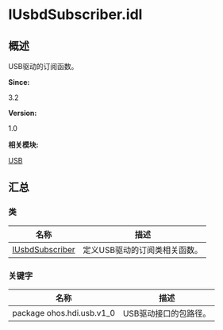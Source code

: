 # IUsbdSubscriber.idl


## **概述**

USB驱动的订阅函数。

**Since:**

3.2

**Version:**

1.0

**相关模块:**

[USB](usb.md)


## **汇总**


### 类

  | 名称 | 描述 | 
| -------- | -------- |
| [IUsbdSubscriber](interface_i_usbd_subscriber.md) | 定义USB驱动的订阅类相关函数。 | 


### 关键字

  | 名称 | 描述 | 
| -------- | -------- |
| package&nbsp;ohos.hdi.usb.v1_0 | USB驱动接口的包路径。 | 
